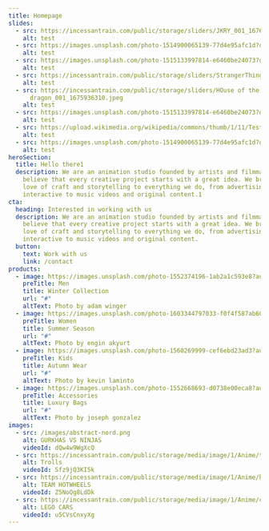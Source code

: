 ```yaml
---
title: Homepage
slides:
  - src: https://incessantrain.com/public/storage/sliders/JKRY_001_1676014385.jpg
    alt: test
  - src: https://images.unsplash.com/photo-1514900065139-77d4e95afc1d?q=80&w=2940&auto=format&fit=crop&ixlib=rb-4.0.3&ixid=M3wxMjA3fDB8MHxwaG90by1wYWdlfHx8fGVufDB8fHx8fA%3D%3D
    alt: test
  - src: https://images.unsplash.com/photo-1515133997814-e6460be24073?q=80&w=2942&auto=format&fit=crop&ixlib=rb-4.0.3&ixid=M3wxMjA3fDB8MHxwaG90by1wYWdlfHx8fGVufDB8fHx8fA%3D%3D
    alt: test
  - src: https://incessantrain.com/public/storage/sliders/StrangerThings_001_1676014364.jpg
    alt: test
  - src: https://incessantrain.com/public/storage/sliders/HOuse of the
      dragon_001_1675936310.jpeg
    alt: test
  - src: https://images.unsplash.com/photo-1515133997814-e6460be24073?q=80&w=2942&auto=format&fit=crop&ixlib=rb-4.0.3&ixid=M3wxMjA3fDB8MHxwaG90by1wYWdlfHx8fGVufDB8fHx8fA%3D%3D
    alt: test
  - src: https://upload.wikimedia.org/wikipedia/commons/thumb/1/11/Test-Logo.svg/783px-Test-Logo.svg.png
    alt: test
  - src: https://images.unsplash.com/photo-1514900065139-77d4e95afc1d?q=80&w=2940&auto=format&fit=crop&ixlib=rb-4.0.3&ixid=M3wxMjA3fDB8MHxwaG90by1wYWdlfHx8fGVufDB8fHx8fA%3D%3D
    alt: test
heroSection:
  title: Hello there1
  description: We are an animation studio founded by artists and filmmakers who
    believe that every creative project starts with a great idea. We bring our
    love of craft and storytelling to everything we do, from advertising and
    interactive to music videos and original content.1
cta:
  heading: Interested in working with us
  description: We are an animation studio founded by artists and filmmakers who
    believe that every creative project starts with a great idea. We bring our
    love of craft and storytelling to everything we do, from advertising and
    interactive to music videos and original content.
  button:
    text: Work with us
    link: /contact
products:
  - image: https://images.unsplash.com/photo-1552374196-1ab2a1c593e8?auto=format&q=75&fit=crop&crop=top&w=600&h=700
    preTitle: Men
    title: Winter Collection
    url: "#"
    altText: Photo by adam winger
  - image: https://images.unsplash.com/photo-1603344797033-f0f4f587ab60?auto=format&q=75&fit=crop&crop=top&w=600&h=700
    preTitle: Women
    title: Summer Season
    url: "#"
    altText: Photo by engin akyurt
  - image: https://images.unsplash.com/photo-1560269999-cef6ebd23ad3?auto=format&q=75&fit=crop&w=600&h=700
    preTitle: Kids
    title: Autumn Wear
    url: "#"
    altText: Photo by kevin laminto
  - image: https://images.unsplash.com/photo-1552668693-d0738e00eca8?auto=format&q=75&fit=crop&crop=top&w=600&h=700
    preTitle: Accessories
    title: Luxury Bags
    url: "#"
    altText: Photo by joseph gonzalez
images:
  - src: /images/abstract-nord.png
    alt: GURKHAS VS NINJAS
    videoId: dQw4w9WgXcQ
  - src: https://incessantrain.com/public/storage/media/image/1/Anime/trolls-min.jpg
    alt: Trolls
    videoId: Sfz9jQ3KI5k
  - src: https://incessantrain.com/public/storage/media/image/1/Anime/hotweels-min.jpg
    alt: TEAM HOTWHEELS
    videoId: Z5NoQg8LdDk
  - src: https://incessantrain.com/public/storage/media/image/1/Anime/cars-animation-min.jpg
    alt: LEGO CARS
    videoId: u5CVsCnxyXg
---
```

